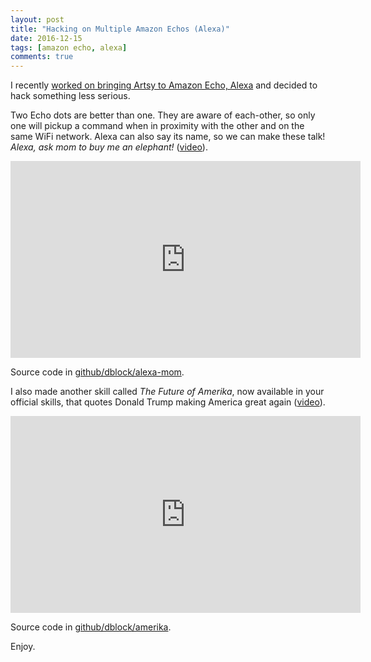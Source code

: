 ```yaml
---
layout: post
title: "Hacking on Multiple Amazon Echos (Alexa)"
date: 2016-12-15
tags: [amazon echo, alexa]
comments: true
---
```

I recently [worked on bringing Artsy to Amazon Echo, Alexa](https://artsy.github.io/blog/2016/11/30/bringing-artsy-to-amazon-echo-alexa) and decided to hack something less serious.

Two Echo dots are better than one. They are aware of each-other, so only one will pickup a command when in proximity with the other and on the same WiFi network. Alexa can also say its name, so we can make these talk! _Alexa, ask mom to buy me an elephant!_ ([video](https://www.youtube.com/watch?v=J03y1cln-Dw)).

<iframe width="560" height="315" src="https://www.youtube.com/embed/J03y1cln-Dw" frameborder="0" allowfullscreen></iframe>

Source code in [github/dblock/alexa-mom](https://github.com/dblock/alexa-mom).

I also made another skill called _The Future of Amerika_, now available in your official skills, that quotes Donald Trump making America great again ([video](https://www.youtube.com/watch?v=P0-mN8VgZ34)).

<iframe width="560" height="315" src="https://www.youtube.com/embed/P0-mN8VgZ34" frameborder="0" allowfullscreen></iframe>

Source code in [github/dblock/amerika](https://github.com/dblock/amerika).

Enjoy.
